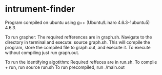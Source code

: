 intrument-finder
================

Program compiled on ubuntu using g++ (Ubuntu/Linaro 4.6.3-1ubuntu5) 4.6.3.

To run grapher:
The required refferences are in graph.sh.
Navigate to the directory in terminal and execute:
  source graph.sh.
This will compile the program, store the compiled file to graph.out, and execute it.
To execute without compiling just run graph.out.

To run the identifying algotithm:
Required reffeces are in run.sh.
To complie + run, run
  source run.sh
To run precompiled, run
  ./main.out
